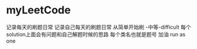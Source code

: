 # myLeetCode
记录每天的刷题日常
记录自己每天的刷题日常 从简单开始刷 -中等-difficult
每个solution上面会有问题和自己解题时候的思路 每个类名也就是题号 
加油 run as one
